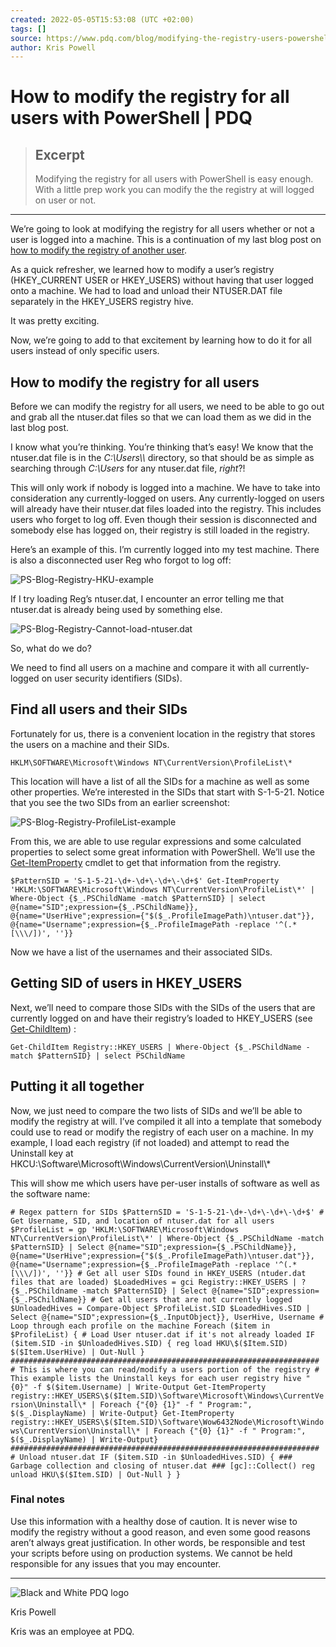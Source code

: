 ```yaml
---
created: 2022-05-05T15:53:08 (UTC +02:00)
tags: []
source: https://www.pdq.com/blog/modifying-the-registry-users-powershell/
author: Kris Powell
---
```


# How to modify the registry for all users with PowerShell | PDQ

> ## Excerpt
> Modifying the registry for all users with PowerShell is easy enough. With a little prep work you can modify the the registry at will logged on user or not.

---
We’re going to look at modifying the registry for all users whether or not a user is logged into a machine. This is a continuation of my last blog post on [how to modify the registry of another user](https://www.pdq.com/blog/modify-the-registry-of-another-user/).

As a quick refresher, we learned how to modify a user’s registry (HKEY\_CURRENT USER or HKEY\_USERS) without having that user logged onto a machine. We had to load and unload their NTUSER.DAT file separately in the HKEY\_USERS registry hive.

It was pretty exciting.

Now, we’re going to add to that excitement by learning how to do it for all users instead of only specific users.

## How to modify the registry for all users

Before we can modify the registry for all users, we need to be able to go out and grab all the ntuser.dat files so that we can load them as we did in the last blog post.

I know what you’re thinking. You’re thinking that’s easy! We know that the ntuser.dat file is in the _C:\\Users\\<Username>\\_ directory, so that should be as simple as searching through _C:\\Users_ for any ntuser.dat file, _right_?!

This will only work if nobody is logged into a machine. We have to take into consideration any currently-logged on users. Any currently-logged on users will already have their ntuser.dat files loaded into the registry. This includes users who forget to log off. Even though their session is disconnected and somebody else has logged on, their registry is still loaded in the registry.

Here’s an example of this. I’m currently logged into my test machine. There is also a disconnected user Reg who forgot to log off:

![PS-Blog-Registry-HKU-example](https://images.ctfassets.net/xwxknivhjv1b/5gojZdqNNiXp5IGS9ehbld/f9640834435cd9d4e2c9b53dd0a62281/PS-Blog-Registry-HKU-example.png)

If I try loading Reg’s ntuser.dat, I encounter an error telling me that ntuser.dat is already being used by something else.

![PS-Blog-Registry-Cannot-load-ntuser.dat](https://images.ctfassets.net/xwxknivhjv1b/2KSLbUFmmJdge1w6VyidJh/3a5a99acd7486205a2c5035258e4e182/PS-Blog-Registry-Cannot-load-ntuser.dat_.png)

So, what do we do?

We need to find all users on a machine and compare it with all currently-logged on user security identifiers (SIDs).

## Find all users and their SIDs

Fortunately for us, there is a convenient location in the registry that stores the users on a machine and their SIDs.

`HKLM\SOFTWARE\Microsoft\Windows NT\CurrentVersion\ProfileList\*`

This location will have a list of all the SIDs for a machine as well as some other properties. We’re interested in the SIDs that start with S-1-5-21. Notice that you see the two SIDs from an earlier screenshot:

![PS-Blog-Registry-ProfileList-example](https://images.ctfassets.net/xwxknivhjv1b/xp9MyYV8VH8PWq3gXQGoe/81d2a0664f21491a16a389051321e4de/PS-Blog-Registry-ProfileList-example.png)

From this, we are able to use regular expressions and some calculated properties to select some great information with PowerShell. We’ll use the [Get-ItemProperty](https://www.pdq.com/powershell/get-itemproperty/) cmdlet to get that information from the registry.

`$PatternSID = 'S-1-5-21-\d+-\d+\-\d+\-\d+$' Get-ItemProperty 'HKLM:\SOFTWARE\Microsoft\Windows NT\CurrentVersion\ProfileList\*' | Where-Object {$_.PSChildName -match $PatternSID} | select @{name="SID";expression={$_.PSChildName}}, @{name="UserHive";expression={"$($_.ProfileImagePath)\ntuser.dat"}}, @{name="Username";expression={$_.ProfileImagePath -replace '^(.*[\\\/])', ''}}`

Now we have a list of the usernames and their associated SIDs.

## Getting SID of users in HKEY\_USERS

Next, we’ll need to compare those SIDs with the SIDs of the users that are currently logged on and have their registry’s loaded to HKEY\_USERS (see [Get-ChildItem](https://www.pdq.com/powershell/get-childitem/)) :

`Get-ChildItem Registry::HKEY_USERS | Where-Object {$_.PSChildName -match $PatternSID} | select PSChildName`

## Putting it all together

Now, we just need to compare the two lists of SIDs and we’ll be able to modify the registry at will. I’ve compiled it all into a template that somebody could use to read or modify the registry of each user on a machine. In my example, I load each registry (if not loaded) and attempt to read the Uninstall key at HKCU:\\Software\\Microsoft\\Windows\\CurrentVersion\\Uninstall\\\*

This will show me which users have per-user installs of software as well as the software name:

`# Regex pattern for SIDs $PatternSID = 'S-1-5-21-\d+-\d+\-\d+\-\d+$' # Get Username, SID, and location of ntuser.dat for all users $ProfileList = gp 'HKLM:\SOFTWARE\Microsoft\Windows NT\CurrentVersion\ProfileList\*' | Where-Object {$_.PSChildName -match $PatternSID} | Select @{name="SID";expression={$_.PSChildName}}, @{name="UserHive";expression={"$($_.ProfileImagePath)\ntuser.dat"}}, @{name="Username";expression={$_.ProfileImagePath -replace '^(.*[\\\/])', ''}} # Get all user SIDs found in HKEY_USERS (ntuder.dat files that are loaded) $LoadedHives = gci Registry::HKEY_USERS | ? {$_.PSChildname -match $PatternSID} | Select @{name="SID";expression={$_.PSChildName}} # Get all users that are not currently logged $UnloadedHives = Compare-Object $ProfileList.SID $LoadedHives.SID | Select @{name="SID";expression={$_.InputObject}}, UserHive, Username # Loop through each profile on the machine Foreach ($item in $ProfileList) { # Load User ntuser.dat if it's not already loaded IF ($item.SID -in $UnloadedHives.SID) { reg load HKU\$($Item.SID) $($Item.UserHive) | Out-Null } ##################################################################### # This is where you can read/modify a users portion of the registry # This example lists the Uninstall keys for each user registry hive "{0}" -f $($item.Username) | Write-Output Get-ItemProperty registry::HKEY_USERS\$($Item.SID)\Software\Microsoft\Windows\CurrentVersion\Uninstall\* | Foreach {"{0} {1}" -f " Program:", $($_.DisplayName) | Write-Output} Get-ItemProperty registry::HKEY_USERS\$($Item.SID)\Software\Wow6432Node\Microsoft\Windows\CurrentVersion\Uninstall\* | Foreach {"{0} {1}" -f " Program:", $($_.DisplayName) | Write-Output} ##################################################################### # Unload ntuser.dat IF ($item.SID -in $UnloadedHives.SID) { ### Garbage collection and closing of ntuser.dat ### [gc]::Collect() reg unload HKU\$($Item.SID) | Out-Null } }`

### Final notes

Use this information with a healthy dose of caution. It is never wise to modify the registry without a good reason, and even some good reasons aren’t always great justification. In other words, be responsible and test your scripts before using on production systems. We cannot be held responsible for any issues that you may encounter.

___

![Black and White PDQ logo](https://images.ctfassets.net/xwxknivhjv1b/6kl4sYvGd7LX2RcMqMiQjY/a653260ebff002be6f0a81bd4a9258b7/Frame_58.png)

Kris Powell

Kris was an employee at PDQ.
